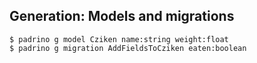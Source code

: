 ## Generation: Models and migrations

    $ padrino g model Cziken name:string weight:float
    $ padrino g migration AddFieldsToCziken eaten:boolean
    
    

